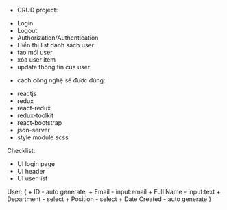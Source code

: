 - CRUD project:

* Login
* Logout
* Authorization/Authentication
* Hiển thị list danh sách user
* tạo mới user
* xóa user item
* update thông tin của user

- cách công nghệ sẽ được dùng:

* reactjs
* redux
* react-redux
* redux-toolkit
* react-bootstrap
* json-server
* style module scss

Checklist:

- UI login page
- UI header
- UI user list

User: { + ID - auto generate, + Email - input:email + Full Name - input:text + Department - select + Position - select + Date Created - auto generate
}
